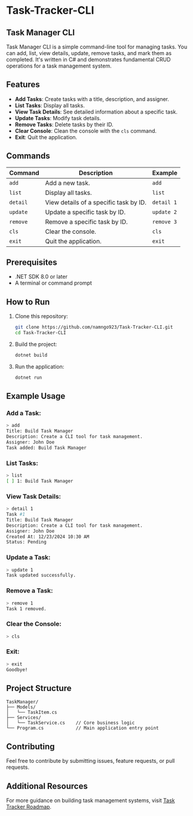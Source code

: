 # Task-Tracker-CLI

## Task Manager CLI

Task Manager CLI is a simple command-line tool for managing tasks. You can add, list, view details, update, remove tasks, and mark them as completed. It's written in C# and demonstrates fundamental CRUD operations for a task management system.

## Features

- **Add Tasks**: Create tasks with a title, description, and assigner.
- **List Tasks**: Display all tasks.
- **View Task Details**: See detailed information about a specific task.
- **Update Tasks**: Modify task details.
- **Remove Tasks**: Delete tasks by their ID.
- **Clear Console**: Clean the console with the `cls` command.
- **Exit**: Quit the application.

## Commands

| Command      | Description                                  | Example                          |
|--------------|----------------------------------------------|----------------------------------|
| `add`        | Add a new task.                             | `add`                           |
| `list`       | Display all tasks.                          | `list`                          |
| `detail`     | View details of a specific task by ID.       | `detail 1`                      |
| `update`     | Update a specific task by ID.               | `update 2`                      |
| `remove`     | Remove a specific task by ID.               | `remove 3`                      |
| `cls`        | Clear the console.                          | `cls`                           |
| `exit`       | Quit the application.                       | `exit`                          |

## Prerequisites

- .NET SDK 8.0 or later
- A terminal or command prompt

## How to Run

1. Clone this repository:
   ```bash
   git clone https://github.com/namngo923/Task-Tracker-CLI.git
   cd Task-Tracker-CLI
   ```

2. Build the project:
   ```bash
   dotnet build
   ```

3. Run the application:
   ```bash
   dotnet run
   ```

## Example Usage

### Add a Task:
```bash
> add
Title: Build Task Manager
Description: Create a CLI tool for task management.
Assigner: John Doe
Task added: Build Task Manager
```

### List Tasks:
```bash
> list
[ ] 1: Build Task Manager
```

### View Task Details:
```bash
> detail 1
Task #1
Title: Build Task Manager
Description: Create a CLI tool for task management.
Assigner: John Doe
Created At: 12/23/2024 10:30 AM
Status: Pending
```

### Update a Task:
```bash
> update 1
Task updated successfully.
```

### Remove a Task:
```bash
> remove 1
Task 1 removed.
```

### Clear the Console:
```bash
> cls
```

### Exit:
```bash
> exit
Goodbye!
```

## Project Structure

```
TaskManager/
├── Models/
│   └── TaskItem.cs       
├── Services/
│   └── TaskService.cs    // Core business logic
└── Program.cs            // Main application entry point
```

## Contributing

Feel free to contribute by submitting issues, feature requests, or pull requests.

## Additional Resources

For more guidance on building task management systems, visit [Task Tracker Roadmap](https://roadmap.sh/projects/task-tracker).

